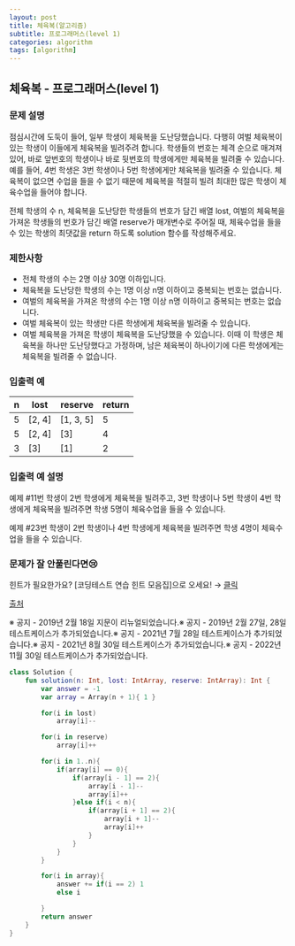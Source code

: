 ```yaml
---
layout: post
title: 체육복(알고리즘)
subtitle: 프로그래머스(level 1)
categories: algorithm
tags: [algorithm]
---
```


## 체육복 - 프로그래머스(level 1)

### **문제 설명**

점심시간에 도둑이 들어, 일부 학생이 체육복을 도난당했습니다. 다행히 여벌 체육복이 있는 학생이 이들에게 체육복을 빌려주려 합니다. 학생들의 번호는 체격 순으로 매겨져 있어, 바로 앞번호의 학생이나 바로 뒷번호의 학생에게만 체육복을 빌려줄 수 있습니다. 예를 들어, 4번 학생은 3번 학생이나 5번 학생에게만 체육복을 빌려줄 수 있습니다. 체육복이 없으면 수업을 들을 수 없기 때문에 체육복을 적절히 빌려 최대한 많은 학생이 체육수업을 들어야 합니다.

전체 학생의 수 n, 체육복을 도난당한 학생들의 번호가 담긴 배열 lost, 여벌의 체육복을 가져온 학생들의 번호가 담긴 배열 reserve가 매개변수로 주어질 때, 체육수업을 들을 수 있는 학생의 최댓값을 return 하도록 solution 함수를 작성해주세요.

### 제한사항

- 전체 학생의 수는 2명 이상 30명 이하입니다.
- 체육복을 도난당한 학생의 수는 1명 이상 n명 이하이고 중복되는 번호는 없습니다.
- 여벌의 체육복을 가져온 학생의 수는 1명 이상 n명 이하이고 중복되는 번호는 없습니다.
- 여벌 체육복이 있는 학생만 다른 학생에게 체육복을 빌려줄 수 있습니다.
- 여벌 체육복을 가져온 학생이 체육복을 도난당했을 수 있습니다. 이때 이 학생은 체육복을 하나만 도난당했다고 가정하며, 남은 체육복이 하나이기에 다른 학생에게는 체육복을 빌려줄 수 없습니다.

### 입출력 예

| n | lost | reserve | return |
| --- | --- | --- | --- |
| 5 | [2, 4] | [1, 3, 5] | 5 |
| 5 | [2, 4] | [3] | 4 |
| 3 | [3] | [1] | 2 |

### 입출력 예 설명

예제 #11번 학생이 2번 학생에게 체육복을 빌려주고, 3번 학생이나 5번 학생이 4번 학생에게 체육복을 빌려주면 학생 5명이 체육수업을 들을 수 있습니다.

예제 #23번 학생이 2번 학생이나 4번 학생에게 체육복을 빌려주면 학생 4명이 체육수업을 들을 수 있습니다.

### 문제가 잘 안풀린다면😢

힌트가 필요한가요? [코딩테스트 연습 힌트 모음집]으로 오세요! → [클릭](https://school.programmers.co.kr/learn/courses/14743?itm_content=lesson42862)

[출처](http://hsin.hr/coci/archive/2009_2010/contest6_tasks.pdf)

※ 공지 - 2019년 2월 18일 지문이 리뉴얼되었습니다.※ 공지 - 2019년 2월 27일, 28일 테스트케이스가 추가되었습니다.※ 공지 - 2021년 7월 28일 테스트케이스가 추가되었습니다.※ 공지 - 2021년 8월 30일 테스트케이스가 추가되었습니다.※ 공지 - 2022년 11월 30일 테스트케이스가 추가되었습니다.

```kotlin
class Solution {
    fun solution(n: Int, lost: IntArray, reserve: IntArray): Int {
        var answer = -1
        var array = Array(n + 1){ 1 }

        for(i in lost)
            array[i]--

        for(i in reserve)
            array[i]++

        for(i in 1..n){
            if(array[i] == 0){
                if(array[i - 1] == 2){
                    array[i - 1]--
                    array[i]++
                }else if(i < n){
                    if(array[i + 1] == 2){
                        array[i + 1]--
                        array[i]++
                    }
                }
            }
        }

        for(i in array){
            answer += if(i == 2) 1
            else i

        }
        return answer
    }
}
```